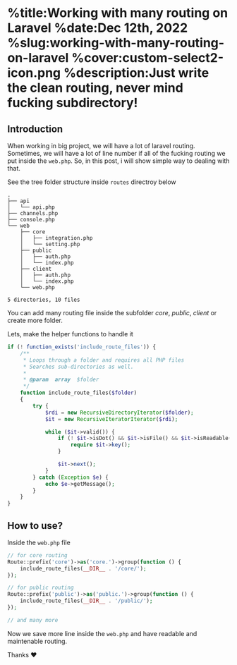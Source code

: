 %title:Working with many routing on Laravel
%date:Dec 12th, 2022
%slug:working-with-many-routing-on-laravel
%cover:custom-select2-icon.png
%description:Just write the clean routing, never mind fucking subdirectory!
==========


## Introduction

When working in big project, we will have a lot of laravel routing.
Sometimes, we will have a lot of line number if all of the fucking routing we put inside the `web.php`.
So, in this post, i will show simple way to dealing with that.

See the tree folder structure inside `routes` directroy below


    .
    ├── api
    │   └── api.php
    ├── channels.php
    ├── console.php
    └── web
        ├── core
        │   ├── integration.php
        │   └── setting.php
        ├── public
        │   ├── auth.php
        │   └── index.php
        ├── client
        │   ├── auth.php
        │   └── index.php
        └── web.php
        
    5 directories, 10 files
    
You can add many routing file inside the subfolder *core*, *public*, *client* or create more folder.

Lets, make the helper functions to handle it

```php
if (! function_exists('include_route_files')) {
    /**
     * Loops through a folder and requires all PHP files
     * Searches sub-directories as well.
     *
     * @param  array  $folder
     */
    function include_route_files($folder)
    {
        try {
            $rdi = new RecursiveDirectoryIterator($folder);
            $it = new RecursiveIteratorIterator($rdi);

            while ($it->valid()) {
                if (! $it->isDot() && $it->isFile() && $it->isReadable() && $it->current()->getExtension() === 'php') {
                    require $it->key();
                }

                $it->next();
            }
        } catch (Exception $e) {
            echo $e->getMessage();
        }
    }
}
```

## How to use?

Inside the `web.php` file


```php
// for core routing
Route::prefix('core')->as('core.')->group(function () {
    include_route_files(__DIR__ . '/core/');
});

// for public routing
Route::prefix('public')->as('public.')->group(function () {
    include_route_files(__DIR__ . '/public/');
});

// and many more
```

Now we save more line inside the `web.php` and have readable and maintenable routing.

Thanks ❤️
